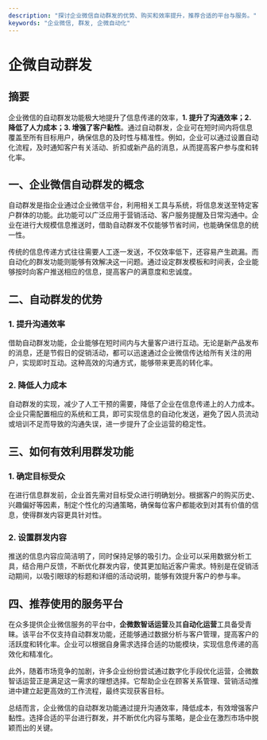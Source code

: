 ```yaml
---
description: "探讨企业微信自动群发的优势、购买和效率提升，推荐合适的平台与服务。"
keywords: "企业微信, 群发, 企微自动化"
---
```

# 企微自动群发

## 摘要

企业微信的自动群发功能极大地提升了信息传递的效率，**1. 提升了沟通效率；2. 降低了人力成本；3. 增强了客户黏性**。通过自动群发，企业可在短时间内将信息覆盖至所有目标用户，确保信息的及时性与精准性。例如，企业可以通过设置自动化流程，及时通知客户有关活动、折扣或新产品的消息，从而提高客户参与度和转化率。

## 一、企业微信自动群发的概念

自动群发是指企业通过企业微信平台，利用相关工具与系统，将信息发送至特定客户群体的功能。此功能可以广泛应用于营销活动、客户服务提醒及日常沟通中。企业在进行大规模信息推送时，借助自动群发不仅能够节省时间，也能确保信息的统一性。

传统的信息传递方式往往需要人工逐一发送，不仅效率低下，还容易产生疏漏。而自动化的群发功能则能够有效解决这一问题。通过设定群发模板和时间表，企业能够按时向客户推送相应的信息，提高客户的满意度和忠诚度。

## 二、自动群发的优势

### 1. 提升沟通效率

借助自动群发功能，企业能够在短时间内与大量客户进行互动。无论是新产品发布的消息，还是节假日的促销活动，都可以迅速通过企业微信传达给所有关注的用户，实现即时互动。这种高效的沟通方式，能够带来更高的转化率。

### 2. 降低人力成本

自动群发的实现，减少了人工干预的需要，降低了企业在信息传递上的人力成本。企业只需配置相应的系统和工具，即可实现信息的自动化发送，避免了因人员流动或培训不足而导致的沟通失误，进一步提升了企业运营的稳定性。

## 三、如何有效利用群发功能

### 1. 确定目标受众

在进行信息群发前，企业首先需对目标受众进行明确划分。根据客户的购买历史、兴趣偏好等因素，制定个性化的沟通策略，确保每位客户都能收到对其有价值的信息，使得群发内容更具针对性。

### 2. 设置群发内容

推送的信息内容应简洁明了，同时保持足够的吸引力。企业可以采用数据分析工具，结合用户反馈，不断优化群发内容，使其更加贴近客户需求。特别是在促销活动期间，以吸引眼球的标题和详细的活动说明，能够有效提升客户的参与率。

## 四、推荐使用的服务平台

在众多提供企业微信服务的平台中，**企微数智话运营**及其**自动化运营**工具备受青睐。该平台不仅支持自动群发功能，还能够通过数据分析与客户管理，提高客户的活跃度和转化率。企业可以根据自身需求选择合适的功能模块，实现信息传递的高效化和精准化。

此外，随着市场竞争的加剧，许多企业纷纷尝试通过数字化手段优化运营，企微数智话运营正是满足这一需求的理想选择。它帮助企业在顾客关系管理、营销活动推进中建立起更高效的工作流程，最终实现获客目标。

总结而言，企业微信的自动群发功能通过提升沟通效率，降低成本，有效增强客户黏性。选择合适的平台进行群发，并不断优化内容与策略，是企业在激烈市场中脱颖而出的关键。
